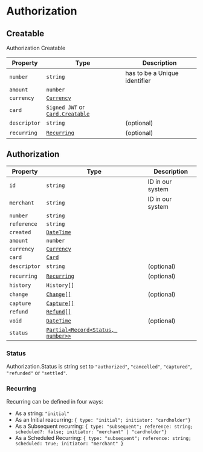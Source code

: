 
# Authorization

## Creatable

Authorization Creatable

| Property     | Type                                                      | Description                   |
|--------------|-----------------------------------------------------------|-------------------------------|
| `number`     | `string`                                                  | has to be a Unique identifier |
| `amount`     | `number`                                                  |                               |
| `currency`   | [`Currency`](./other.html#currency)                       |                               |
| `card`       | `Signed JWT` or [`Card.Creatable`](./card.html#creatable) |                               |
| `descriptor` | `string`                                                  | (optional)                    |
| `recurring`  | [`Recurring`](#recurring)                                 | (optional)                    |

## Authorization

| Property     | Type                                                             | Description      |
|--------------|------------------------------------------------------------------|------------------|
| `id`         | `string`                                                         | ID in our system |
| `merchant`   | `string`                                                         | ID in our system |
| `number`     | `string`                                                         |                  |
| `reference`  | `string`                                                         |                  |
| `created`    | [`DateTime`](./other.html#datetime)                              |                  |
| `amount`     | `number`                                                         |                  |
| `currency`   | [`Currency`](./other.html#currency)                              |                  |
| `card`       | [`Card`](./card)                                                 |                  |
| `descriptor` | `string`                                                         | (optional)       |
| `recurring`  | [`Recurring`](authorization.html#recurring)                      | (optional)       |
| `history`    | `History[]`                                                      |                  |
| `change`     | [`Change[]`](./Change)                                           | (optional)       |
| `capture`    | [`Capture[]`](./Capture)                                         |                  |
| `refund`     | [`Refund[]`](./Refund)                                           |                  |
| `void`       | [`DateTime`](./other.html#datetime)                              | (optional)       |
| `status`     | [`Partial<Record<Status, number>>`](./authorization.html#status) |                  |


### Status
Authorization.Status is string set to `"authorized"`, `"cancelled"`, `"captured"`, `"refunded"` or `"settled"`.

### Recurring
Recurring can be defined in four ways: 
 - As a string: `"initial"`
 - As an Initial reacurring: `{ type: "initial"; initiator: "cardholder"}`
 - As a Subsequent recurring: `{ type: "subsequent"; reference: string; scheduled?: false; initiator: "merchant" | "cardholder"}`
 - As a Scheduled Recurring: `{ type: "subsequent"; reference: string; scheduled: true; initiator: "merchant" }`
 
